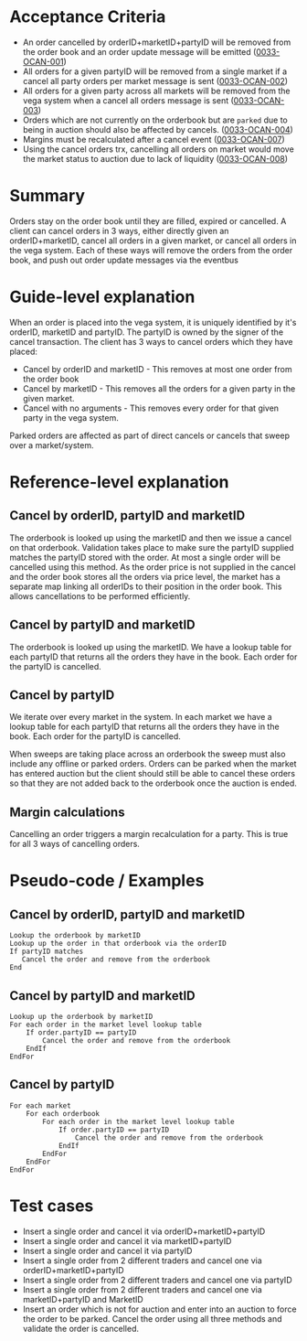 # Acceptance Criteria

- An order cancelled by orderID+marketID+partyID will be removed from the order book and an order update message will be emitted (<a name="0033-OCAN-001" href="#0033-OCAN-001">0033-OCAN-001</a>)
- All orders for a given partyID will be removed from a single market if a cancel all party orders per market message is sent (<a name="0033-OCAN-002" href="#0033-OCAN-002">0033-OCAN-002</a>)
- All orders for a given party across all markets will be removed from the vega system when a cancel all orders message is sent (<a name="0033-OCAN-003" href="#0033-OCAN-003">0033-OCAN-003</a>)
- Orders which are not currently on the orderbook but are `parked` due to being in auction should also be affected by cancels. (<a name="0033-OCAN-004" href="#0033-OCAN-004">0033-OCAN-004</a>)
- Margins must be recalculated after a cancel event (<a name="0033-OCAN-007" href="#0033-OCAN-007">0033-OCAN-007</a>)
- Using the cancel orders trx, cancelling all orders on market would move the market status to auction due to lack of liquidity  (<a name="0033-OCAN-008" href="#0033-OCAN-008">0033-OCAN-008</a>)

# Summary

Orders stay on the order book until they are filled, expired or cancelled. A client can cancel orders in 3 ways, either directly given an orderID+marketID, cancel all orders in a given market, or cancel all orders in the vega system. Each of these ways will remove the orders from the order book, and push out order update messages via the eventbus


# Guide-level explanation

When an order is placed into the vega system, it is uniquely identified by it's orderID, marketID and partyID. The partyID is owned by the signer of the cancel transaction. The client has 3 ways to cancel orders which they have placed:

- Cancel by orderID and marketID - This removes at most one order from the order book
- Cancel by marketID - This removes all the orders for a given party in the given market.
- Cancel with no arguments - This removes every order for that given party in the vega system. 

Parked orders are affected as part of direct cancels or cancels that sweep over a market/system.


# Reference-level explanation

## Cancel by orderID, partyID and marketID
The orderbook is looked up using the marketID and then we issue a cancel on that orderbook. Validation takes place to make sure the partyID supplied matches the partyID stored with the order. At most a single order will be cancelled using this method. As the order price is not supplied in the cancel and the order book stores all the orders via price level, the market has a separate map linking all orderIDs to their position in the order book. This allows cancellations to be performed efficiently.

## Cancel by partyID and marketID
The orderbook is looked up using the marketID. We have a lookup table for each partyID that returns all the orders they have in the book. Each order for the partyID is cancelled.

## Cancel by partyID
We iterate over every market in the system. In each market we have a lookup table for each partyID that returns all the orders they have in the book. Each order for the partyID is cancelled.

When sweeps are taking place across an orderbook the sweep must also include any offline or parked orders. Orders can be parked when the market has entered auction but the client should still be able to cancel these orders so that they are not added back to the orderbook once the auction is ended.

## Margin calculations
Cancelling an order triggers a margin recalculation for a party. This is true for all 3 ways of cancelling orders.

# Pseudo-code / Examples

## Cancel by orderID, partyID and marketID

    Lookup the orderbook by marketID
    Lookup up the order in that orderbook via the orderID
    If partyID matches
       Cancel the order and remove from the orderbook
    End

## Cancel by partyID and marketID

    Lookup up the orderbook by marketID
    For each order in the market level lookup table
        If order.partyID == partyID
            Cancel the order and remove from the orderbook
        EndIf
    EndFor

## Cancel by partyID

    For each market
        For each orderbook
            For each order in the market level lookup table
                If order.partyID == partyID
                    Cancel the order and remove from the orderbook
                EndIf
            EndFor
        EndFor
    EndFor


# Test cases

- Insert a single order and cancel it via orderID+marketID+partyID
- Insert a single order and cancel it via marketID+partyID
- Insert a single order and cancel it via partyID
- Insert a single order from 2 different traders and cancel one via orderID+marketID+partyID
- Insert a single order from 2 different traders and cancel one via partyID
- Insert a single order from 2 different traders and cancel one via marketID+partyID and MarketID
- Insert an order which is not for auction and enter into an auction to force the order to be parked. Cancel the order using all three methods and validate the order is cancelled.
